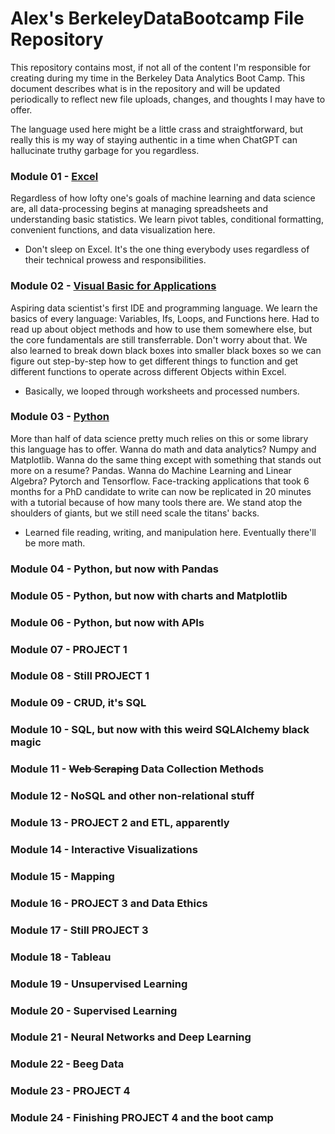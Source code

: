 # Alex's BerkeleyDataBootcamp File Repository
This repository contains most, if not all of the content I'm responsible for creating during my time in the Berkeley Data Analytics Boot Camp. This document describes what is in the repository and will be updated periodically to reflect new file uploads, changes, and thoughts I may have to offer.

The language used here might be a little crass and straightforward, but really this is my way of staying authentic in a time when ChatGPT can hallucinate truthy garbage for you regardless.

### Module 01 - [Excel](https://github.com/AlexPei-YuTsai/BerkeleyDataBootcamp/tree/main/Module01-ExcelChallenge)
Regardless of how lofty one's goals of machine learning and data science are, all data-processing begins at managing spreadsheets and understanding basic statistics. We learn pivot tables, conditional formatting, convenient functions, and data visualization here.
- Don't sleep on Excel. It's the one thing everybody uses regardless of their technical prowess and responsibilities.

### Module 02 - [Visual Basic for Applications](https://github.com/AlexPei-YuTsai/BerkeleyDataBootcamp/tree/main/Module02-VBAChallenge)
Aspiring data scientist's first IDE and programming language. We learn the basics of every language: Variables, Ifs, Loops, and Functions here. Had to read up about object methods and how to use them somewhere else, but the core fundamentals are still transferrable. Don't worry about that. We also learned to break down black boxes into smaller black boxes so we can figure out step-by-step how to get different things to function and get different functions to operate across different Objects within Excel.
- Basically, we looped through worksheets and processed numbers.

### Module 03 - [Python](https://github.com/AlexPei-YuTsai/BerkeleyDataBootcamp/tree/main/Module03-PythonChallenge)
More than half of data science pretty much relies on this or some library this language has to offer. Wanna do math and data analytics? Numpy and Matplotlib. Wanna do the same thing except with something that stands out more on a resume? Pandas. Wanna do Machine Learning and Linear Algebra? Pytorch and Tensorflow. Face-tracking applications that took 6 months for a PhD candidate to write can now be replicated in 20 minutes with a tutorial because of how many tools there are. We stand atop the shoulders of giants, but we still need scale the titans' backs.
- Learned file reading, writing, and manipulation here. Eventually there'll be more math.

### Module 04 - Python, but now with Pandas

### Module 05 - Python, but now with charts and Matplotlib

### Module 06 - Python, but now with APIs

### Module 07 - PROJECT 1

### Module 08 - Still PROJECT 1

### Module 09 - CRUD, it's SQL

### Module 10 - SQL, but now with this weird SQLAlchemy black magic

### Module 11 - ~~Web Scraping~~ Data Collection Methods

### Module 12 - NoSQL and other non-relational stuff

### Module 13 - PROJECT 2 and ETL, apparently

### Module 14 - Interactive Visualizations

### Module 15 - Mapping

### Module 16 - PROJECT 3 and Data Ethics

### Module 17 - Still PROJECT 3

### Module 18 - Tableau

### Module 19 - Unsupervised Learning

### Module 20 - Supervised Learning

### Module 21 - Neural Networks and Deep Learning

### Module 22 - Beeg Data

### Module 23 - PROJECT 4

### Module 24 - Finishing PROJECT 4 and the boot camp
